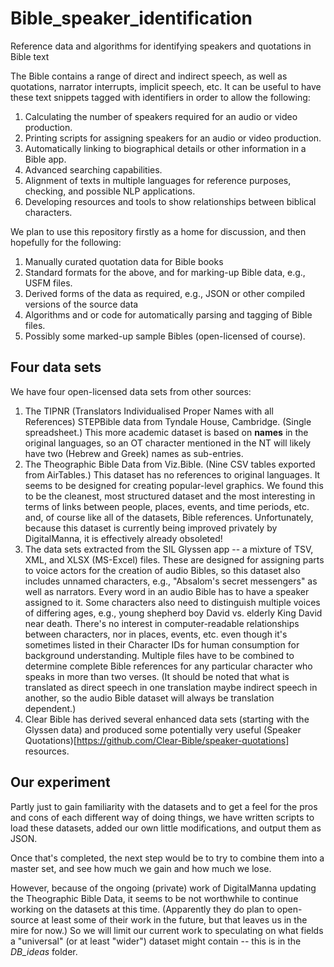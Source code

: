 # Bible_speaker_identification

Reference data and algorithms for identifying speakers and quotations in Bible text

The Bible contains a range of direct and indirect speech, as well as quotations, narrator interrupts, implicit speech, etc.
It can be useful to have these text snippets tagged with identifiers in order to allow the following:

1. Calculating the number of speakers required for an audio or video production.
2. Printing scripts for assigning speakers for an audio or video production.
3. Automatically linking to biographical details or other information in a Bible app.
4. Advanced searching capabilities.
5. Alignment of texts in multiple languages for reference purposes, checking, and possible NLP applications.
6. Developing resources and tools to show relationships between biblical characters.

We plan to use this repository firstly as a home for discussion, and then hopefully for the following:

1. Manually curated quotation data for Bible books
2. Standard formats for the above, and for marking-up Bible data, e.g., USFM files.
3. Derived forms of the data as required, e.g., JSON or other compiled versions of the source data
4. Algorithms and or code for automatically parsing and tagging of Bible files.
5. Possibly some marked-up sample Bibles (open-licensed of course).

## Four data sets

We have four open-licensed data sets from other sources:

1. The TIPNR (Translators Individualised Proper Names with all References) STEPBible
data from Tyndale House, Cambridge. (Single spreadsheet.)
This more academic dataset is based on **names** in the original languages,
so an OT character mentioned in the NT
will likely have two (Hebrew and Greek) names as sub-entries.
2. The Theographic Bible Data from Viz.Bible. (Nine CSV tables exported from AirTables.)
This dataset has no references to original languages.
It seems to be designed for creating popular-level graphics.
We found this to be the cleanest, most structured dataset
and the most interesting in terms of links between
people, places, events, and time periods, etc. and,
of course like all of the datasets, Bible references.
Unfortunately, because this dataset is currently being improved privately
by DigitalManna, it is effectively already obsoleted!
3. The data sets extracted from the SIL Glyssen app --
a mixture of TSV, XML, and XLSX (MS-Excel) files.
These are designed for assigning parts to voice actors
for the creation of audio Bibles,
so this dataset also includes unnamed characters,
e.g., "Absalom's secret messengers" as well as narrators.
Every word in an audio Bible has to have a speaker assigned to it.
Some characters also need to distinguish multiple voices
of differing ages, e.g., young shepherd boy David vs.
elderly King David near death.
There's no interest in computer-readable relationships between characters,
nor in places, events, etc. even though it's sometimes listed in their
Character IDs for human consumption for background understanding.
Multiple files have to be combined to determine complete Bible references
for any particular character who speaks in more than two verses.
(It should be noted that what is translated as direct speech in one translation
maybe indirect speech in another,
so the audio Bible dataset will always be translation dependent.)
4. Clear Bible has derived several enhanced data sets (starting with the 
Glyssen data) and produced some potentially very useful
(Speaker Quotations)[https://github.com/Clear-Bible/speaker-quotations]
resources.

## Our experiment

Partly just to gain familiarity with the datasets
and to get a feel for the pros and cons of each different way of doing things,
we have written scripts to load these datasets,
added our own little modifications, and output them as JSON.

Once that's completed, the next step would be to try to combine them
into a master set, and see how much we gain and how much we lose.

However, because of the ongoing (private) work of DigitalManna updating
the Theographic Bible Data, it seems to be not worthwhile to continue
working on the datasets at this time.
(Apparently they do plan to open-source at least some of their work in the future,
but that leaves us in the mire for now.)
So we will limit our current work to speculating on what fields a "universal"
(or at least "wider") dataset might contain --
this is in the *DB_ideas* folder.
